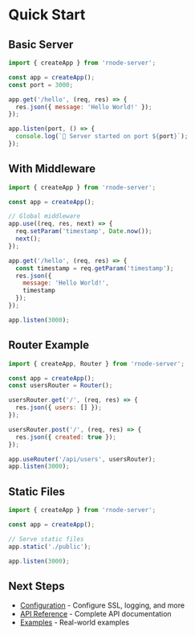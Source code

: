 # Quick Start

## Basic Server

```javascript
import { createApp } from 'rnode-server';

const app = createApp();
const port = 3000;

app.get('/hello', (req, res) => {
  res.json({ message: 'Hello World!' });
});

app.listen(port, () => {
  console.log(`🚀 Server started on port ${port}`);
});
```

## With Middleware

```javascript
import { createApp } from 'rnode-server';

const app = createApp();

// Global middleware
app.use((req, res, next) => {
  req.setParam('timestamp', Date.now());
  next();
});

app.get('/hello', (req, res) => {
  const timestamp = req.getParam('timestamp');
  res.json({ 
    message: 'Hello World!', 
    timestamp 
  });
});

app.listen(3000);
```

## Router Example

```javascript
import { createApp, Router } from 'rnode-server';

const app = createApp();
const usersRouter = Router();

usersRouter.get('/', (req, res) => {
  res.json({ users: [] });
});

usersRouter.post('/', (req, res) => {
  res.json({ created: true });
});

app.useRouter('/api/users', usersRouter);
app.listen(3000);
```

## Static Files

```javascript
import { createApp } from 'rnode-server';

const app = createApp();

// Serve static files
app.static('./public');

app.listen(3000);
```

## Next Steps

- [Configuration](./configuration.md) - Configure SSL, logging, and more
- [API Reference](../api/) - Complete API documentation
- [Examples](../examples/) - Real-world examples
